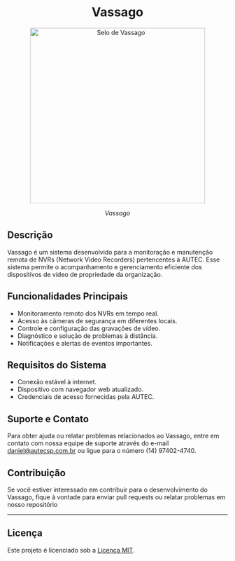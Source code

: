 <h1 style="text-align: center">Vassago</h1>

<p align="center">
    <img src="aplication/static/images/vassago.ico" alt="Selo de Vassago" width="400" height="400">
</p>
<p align="center">
    <em>Vassago</em>
</p>

## Descrição

Vassago é um sistema desenvolvido para a monitoração e manutenção remota de NVRs (Network Video Recorders) pertencentes
à AUTEC. Esse sistema permite o acompanhamento e gerenciamento eficiente dos dispositivos de vídeo de propriedade da
organização.

## Funcionalidades Principais

- Monitoramento remoto dos NVRs em tempo real.
- Acesso às câmeras de segurança em diferentes locais.
- Controle e configuração das gravações de vídeo.
- Diagnóstico e solução de problemas à distância.
- Notificações e alertas de eventos importantes.

## Requisitos do Sistema

- Conexão estável à internet.
- Dispositivo com navegador web atualizado.
- Credenciais de acesso fornecidas pela AUTEC.

## Suporte e Contato

Para obter ajuda ou relatar problemas relacionados ao Vassago, entre em contato com nossa equipe de suporte através do
e-mail daniel@autecsp.com.br ou ligue para o número (14) 97402-4740.

## Contribuição

Se você estiver interessado em contribuir para o desenvolvimento do Vassago, fique à vontade para enviar pull requests
ou relatar problemas em nosso repositório

---

## Licença

Este projeto é licenciado sob a [Licença MIT](https://mit-license.org/).

